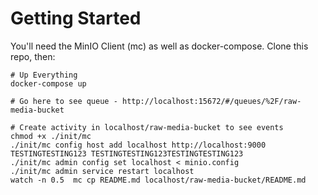 # Getting Started
You'll need the MinIO Client (mc) as well as docker-compose. Clone this repo, then:
```
# Up Everything
docker-compose up

# Go here to see queue - http://localhost:15672/#/queues/%2F/raw-media-bucket

# Create activity in localhost/raw-media-bucket to see events
chmod +x ./init/mc
./init/mc config host add localhost http://localhost:9000 TESTINGTESTING123 TESTINGTESTING123TESTINGTESTING123
./init/mc admin config set localhost < minio.config
./init/mc admin service restart localhost
watch -n 0.5  mc cp README.md localhost/raw-media-bucket/README.md
```
